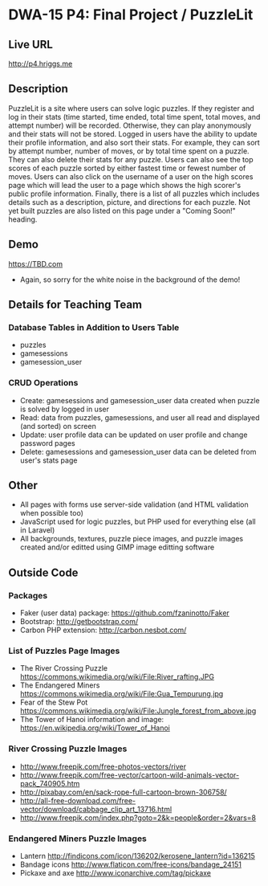 # DWA-15 P4: Final Project / PuzzleLit

## Live URL
<http://p4.hriggs.me>

## Description
PuzzleLit is a site where users can solve logic puzzles. If they register 
and log in their stats (time started, time ended, total time spent, total moves, 
and attempt number) will be recorded. Otherwise, they can play anonymously and their 
stats will not be stored. Logged in users have the ability to update their profile 
information, and also sort their stats. For example, they can sort by attempt number, 
number of moves, or by total time spent on a puzzle. They can also delete their stats 
for any puzzle. Users can also see the top scores of each puzzle sorted by either 
fastest time or fewest number of moves. Users can also click on the username of a user 
on the high scores page which will lead the user to a page which shows the high scorer's 
public profile information. Finally, there is a list of all puzzles which 
includes details such as a description, picture, and directions for each puzzle. Not 
yet built puzzles are also listed on this page under a "Coming Soon!" heading. 

## Demo
<https://TBD.com>
* Again, so sorry for the white noise in the background of the demo! 

## Details for Teaching Team
### Database Tables in Addition to Users Table
* puzzles
* gamesessions
* gamesession_user

### CRUD Operations
* Create: gamesessions and gamesession_user data created when puzzle is solved by logged in user
* Read: data from puzzles, gamesessions, and user all read and displayed (and sorted) on screen
* Update: user profile data can be updated on user profile and change password pages
* Delete: gamesessions and gamesession_user data can be deleted from user's stats page

## Other
* All pages with forms use server-side validation (and HTML validation when possible too)
* JavaScript used for logic puzzles, but PHP used for everything else (all in Laravel)
* All backgrounds, textures, puzzle piece images, and puzzle images created and/or editted using GIMP image editting software

## Outside Code
### Packages
* Faker (user data) package: <https://github.com/fzaninotto/Faker>
* Bootstrap: <http://getbootstrap.com/>
* Carbon PHP extension: <http://carbon.nesbot.com/>

### List of Puzzles Page Images
* The River Crossing Puzzle <https://commons.wikimedia.org/wiki/File:River_rafting.JPG>
* The Endangered Miners <https://commons.wikimedia.org/wiki/File:Gua_Tempurung.jpg>
* Fear of the Stew Pot <https://commons.wikimedia.org/wiki/File:Jungle_forest_from_above.jpg>
* The Tower of Hanoi information and image: <https://en.wikipedia.org/wiki/Tower_of_Hanoi>

### River Crossing Puzzle Images
* <http://www.freepik.com/free-photos-vectors/river>
* <http://www.freepik.com/free-vector/cartoon-wild-animals-vector-pack_740905.htm>
* <http://pixabay.com/en/sack-rope-full-cartoon-brown-306758/>
* <http://all-free-download.com/free-vector/download/cabbage_clip_art_13716.html>
* <http://www.freepik.com/index.php?goto=2&k=people&order=2&vars=8>

### Endangered Miners Puzzle Images
* Lantern <http://findicons.com/icon/136202/kerosene_lantern?id=136215>
* Bandage icons <http://www.flaticon.com/free-icons/bandage_24151>
* Pickaxe and axe <http://www.iconarchive.com/tag/pickaxe>